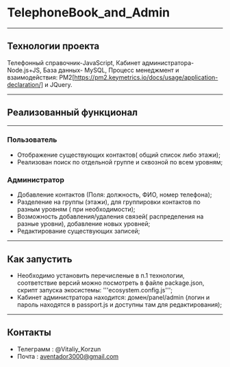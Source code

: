 # TelephoneBook_and_Admin
***
## Технологии проекта
Телефонный справочник-JavaScript, Кабинет администратора- Node.js+JS, База данных- MySQL, Процесс менеджмент и взаимодействия: PM2[https://pm2.keymetrics.io/docs/usage/application-declaration/] и JQuery.
***
## Реализованный функционал
---
### Пользователь
- Отображение существующих контактов( общий список либо этажи);
- Реализован поиск по отдельной группе и сквозной по всем уровням;
### Администратор
- Добавление контактов (Поля: должность, ФИО, номер телефона);
- Разделение на группы (этажи), для группировки контактов по разным уровням ( при необходимости);
- Возможность добавления/удаления связей( распределения на разные уровни), добавление новых уровней; 
- Редактирование существующих записей;
***
## Как запустить
- Необходимо установить перечисленые в п.1 технологии, соответствие версий можно посмотреть в файле package.json, скрипт запуска экосистемы: '''ecosystem.config.js''';
- Кабинет администратора находится: домен/panel/admin (логин и пароль находятся в passport.js и доступны там для редактирования); 
***
## Контакты
- Телеграмм : @Vitaliy_Korzun
- Почта : aventador3000@gmail.com

